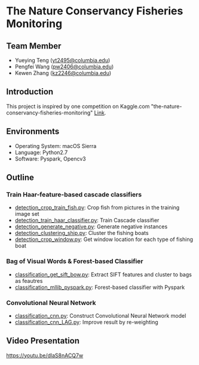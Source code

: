 # The Nature Conservancy Fisheries Monitoring

## Team Member 
+ Yueying Teng (yt2495@columbia.edu)
+ Pengfei Wang (pw2406@columbia.edu)
+ Kewen Zhang  (kz2246@columbia.edu)

## Introduction
This project is inspired by one competition on Kaggle.com "the-nature-conservancy-fisheries-monitoring" [Link](https://www.kaggle.com/c/the-nature-conservancy-fisheries-monitoring).

## Environments
+ Operating System: macOS Sierra
+ Language: Python2.7
+ Software: Pyspark, Opencv3

## Outline
### Train Haar-feature-based cascade classifiers
+ [detection_crop_train_fish.py](https://github.com/Sapphirine/Kaggle_the_Nature_Conservancy_Fisheries_Monitoring/blob/master/lib/detection_crop_train_fish.py): Crop fish from pictures in the training image set
+ [detection_train_haar_classifier.py](https://github.com/Sapphirine/Kaggle_the_Nature_Conservancy_Fisheries_Monitoring/blob/master/lib/detection_train_haar_classifier.py): Train Cascade classifier
+ [detection_generate_negative.py](https://github.com/Sapphirine/Kaggle_the_Nature_Conservancy_Fisheries_Monitoring/blob/master/lib/detection_generate_negative.py): Generate negative instances
+ [detection_clustering_ship.py](https://github.com/Sapphirine/Kaggle_the_Nature_Conservancy_Fisheries_Monitoring/blob/master/lib/detection_clustering_ship.py): Cluster the fishing boats 
+ [detection_crop_window.py](https://github.com/Sapphirine/Kaggle_the_Nature_Conservancy_Fisheries_Monitoring/blob/master/lib/detection_crop_window.py): Get window location for each type of fishing boat

### Bag of Visual Words & Forest-based Classifier  
+ [classification_get_sift_bow.py](https://github.com/Sapphirine/Kaggle_the_Nature_Conservancy_Fisheries_Monitoring/blob/master/lib/classification_get_sift_bow.py): Extract SIFT features and cluster to bags as feautres 
+ [classification_mllib_pyspark.py](https://github.com/Sapphirine/Kaggle_the_Nature_Conservancy_Fisheries_Monitoring/blob/master/lib/classification_mllib_pyspark.py): Forest-based classifier with Pyspark


### Convolutional Neural Network
+ [classification_cnn.py](https://github.com/Sapphirine/Kaggle_the_Nature_Conservancy_Fisheries_Monitoring/blob/master/lib/classification_cnn.py): Construct Convolutional Neural Network model
+ [classification_cnn_LAG.py](https://github.com/Sapphirine/Kaggle_the_Nature_Conservancy_Fisheries_Monitoring/blob/master/lib/classification_cnn_LAG.py): Improve result by re-weighting

## Video Presentation 
https://youtu.be/dlaS8nACQ7w


